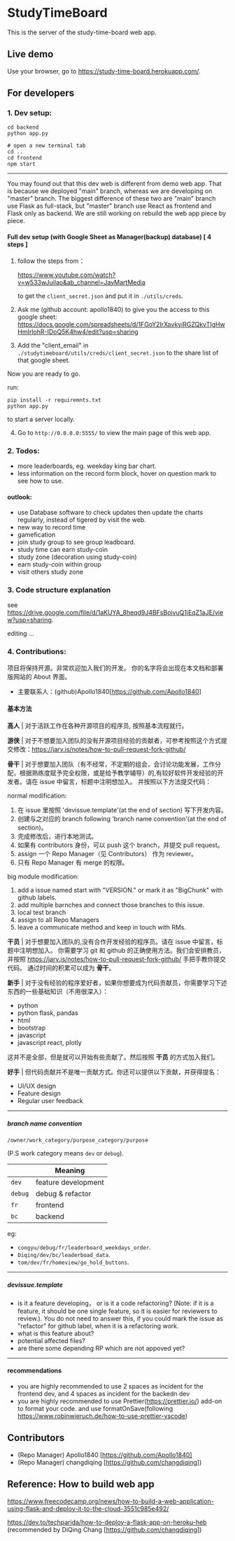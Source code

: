 # StudyTimeBoard

This is the server of the study-time-board web app.

## Live demo

Use your browser, go to https://study-time-board.herokuapp.com/.

## For developers

### 1. Dev setup:

    cd backend
    python app.py

    # open a new terminal tab
    cd ..
    cd frontend
    npm start

---

You may found out that this dev web is different from demo web app.
That is because we deployed "main" branch, whereas we are developing on "master" branch.
The biggest difference of these two are "main" branch use Flask as full-stack,
but "master" branch use React as frontend and Flask only as backend.
We are still working on rebuild the web app piece by piece.

#### Full dev setup (with Google Sheet as Manager(backup) database) [ 4 steps ]

1. follow the steps from：

   https://www.youtube.com/watch?v=w533wJuilao&ab_channel=JayMartMedia

   to get the `client_secret.json` and put it in `./utils/creds`.

2. Ask me (github account: apollo1840) to give you the access to this google sheet:
   https://docs.google.com/spreadsheets/d/1FGoY2IrXavkyiRGZQkvTIgHwHmIrlohR-IDoQ5K4hw4/edit?usp=sharing

3. Add the "client_email" in `./studytimeboard/utils/creds/client_secret.json` to the share list of that google sheet.

Now you are ready to go.

run:

    pip install -r requiremnts.txt
    python app.py

to start a server locally.

4. Go to `http://0.0.0.0:5555/` to view the main page of this web app.

### 2. Todos:

- more leaderboards, eg. weekday king bar chart.
- less information on the record form block, hover on question mark to see how to use.

#### outlook:

- use Database software to check updates then update the charts regularly, instead of tigered by visit the web.
- new way to record time
- gamefication
- join study group to see group leadboard.
- study time can earn study-coin
- study zone (decoration using study-coin)
- earn study-coin within group
- visit others study zone

### 3. Code structure explanation

see https://drive.google.com/file/d/1aKUYA_8heqd9J4BFsBoivuQ1iEqZ1aJE/view?usp=sharing.

editing ...

### 4. Contributions:

项目将保持开源。非常欢迎加入我们的开发。
你的名字将会出现在本文档和部署版网站的 About 界面。

- 主要联系人：(github)Apollo1840[https://github.com/Apollo1840]

#### 基本方法

**高人** | 对于活跃工作在各种开源项目的程序员, 按照基本流程就行。

**游侠** | 对于不想要加入团队的没有开源项目经验的贡献者，可参考按照这个方式提交修改：https://jarv.is/notes/how-to-pull-request-fork-github/

**骨干** | 对于想要加入团队（有不经常，不定期的组会，会讨论功能发展，工作分配，根据熟练度赋予完全权限，或是给予教学辅导）的,有较好软件开发经验的开发者。请在 issue 中留言，标题中注明想加入。
并按照以下方法提交代码：

normal modification:

1. 在 issue 里按照 'devissue.template'(at the end of section) 写下开发内容。
2. 创建与之对应的 branch following 'branch name convention'(at the end of section)。
3. 完成修改后，进行本地测试。
4. 如果有 contributors 身份，可以 push 这个 branch，并提交 pull request。
5. assign 一个 Repo Manager（见 Contributors） 作为 reviewer。
6. 只有 Repo Manager 有 merge 的权限。

big module modification:

1. add a issue named start with "VERSION." or mark it as "BigChunk" with github labels.
2. add multiple barnches and connect those branches to this issue.
3. local test branch
4. assign to all Repo Managers
5. leave a communicate method and keep in touch with RMs.

**干员** | 对于想要加入团队的,没有合作开发经验的程序员。请在 issue 中留言，标题中注明想加入。
你需要学习 git 和 github 的正确使用方法。我们会安排教员，并按照 https://jarv.is/notes/how-to-pull-request-fork-github/ 手把手教你提交代码。
通过时间的积累可以成为 **骨干**。

**新手** | 对于没有经验的程序爱好者，如果你想要成为代码贡献员，你需要学习下述东西的一些基础知识（不用很深入）：

- python
- python flask, pandas
- html
- bootstrap
- javascript
- javascript react, plotly

这并不是全部，但是就可以开始有些贡献了。然后按照 **干员** 的方式加入我们。

**好手** | 但代码贡献并不是唯一贡献方式。你还可以提供以下贡献，并获得提名：

- UI/UX design
- Feature design
- Regular user feedback

---

##### branch name convention

`/owner/work_category/purpose_category/purpose`

(P.S work category means `dev` or `debug`).

|         | Meaning             |
| ------- | ------------------- |
| `dev`   | feature development |
| `debug` | debug & refactor    |
| `fr`    | frontend            |
| `bc`    | backend             |

eg:

- `congyu/debug/fr/leaderboard_weekdays_order`.
- `Diqing/dev/bc/leaderboad_data`.
- `tom/dev/fr/homeview/go_hold_buttons`.

---

##### devissue.template

- is it a feature developing， or is it a code refactoring? (Note: if it is a feature, it should be one single feature, so it is easier for reviewers to review.). You do not need to answer this, if you could mark the issue as "refactor" for github label, when it is a refactoring work.
- what is this feature about?
- potential affected files?
- are there some depending RP which are not appoved yet?

---

#### recommendations

- you are highly recommended to use 2 spaces as incident for the frontend dev, and 4 spaces as incident for the backedn dev
- you are highly recommended to use Prettier(https://prettier.io/) add-on to format your code. and use formatOnSave(following https://www.robinwieruch.de/how-to-use-prettier-vscode)

## Contributors

- (Repo Manager) Apollo1840 [https://github.com/Apollo1840]
- (Repo Manager) changdiqing [https://github.com/changdiqing])

## Reference: How to build web app

https://www.freecodecamp.org/news/how-to-build-a-web-application-using-flask-and-deploy-it-to-the-cloud-3551c985e492/

https://dev.to/techparida/how-to-deploy-a-flask-app-on-heroku-heb (recommended by DiQing Chang [https://github.com/changdiqing])
